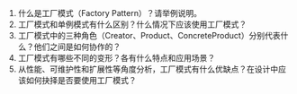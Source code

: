 

1. 什么是工厂模式（Factory Pattern）？请举例说明。
2. 工厂模式和单例模式有什么区别？什么情况下应该使用工厂模式？
3. 工厂模式中的三种角色（Creator、Product、ConcreteProduct）分别代表什么？他们之间是如何协作的？
4. 工厂模式有哪些不同的变形？各有什么特点和应用场景？
5. 从性能、可维护性和扩展性等角度分析，工厂模式有什么优缺点？在设计中应该如何抉择是否要使用工厂模式？